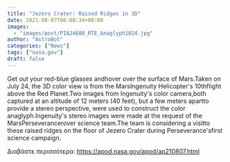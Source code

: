 ```yaml
---
title: "Jezero Crater: Raised Ridges in 3D"
date: 2021-08-07T06:08:34+00:00
images:
  - "images/post/PIA24688_RTE_Anaglyph1024.jpg"
author: "AstroBot"
categories: ["News"]
tags: ["nasa.gov"]
draft: false
---
```


Get out your red-blue glasses andhover over the surface of Mars.Taken on July 24, the 3D color view is from the MarsIngenuity Helicopter's 10thflight above the Red Planet.Two images from Ingenuity's color camera,both captured at an altitude of 12 meters (40 feet), but a few meters apartto provide a stereo perspective, were used to construct the color anaglyph.Ingenuity's stereo images were made at the request of the MarsPerseverancerover science team.The team is considering a visitto these raised ridges on the floor of Jezero Crater during Perseverance'sfirst science campaign.

Διαβάστε περισσότερα: https://apod.nasa.gov/apod/ap210807.html
